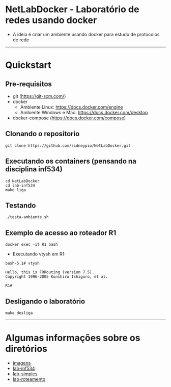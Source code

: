 # NetLabDocker - Laboratório de redes usando docker
* A ideia é criar um ambiente usando docker para estudo de protocolos de rede

--- 

# Quickstart
## Pre-requisitos
* git (https://git-scm.com/)
* docker 
  * Ambiente Linux: https://docs.docker.com/engine
  * Ambiente Windows e Mac: https://docs.docker.com/desktop
* docker-compose (https://docs.docker.com/compose)
## Clonando o repositorio
```
git clone https://github.com/sidneypio/NetLabDocker.git
```

## Executando os containers (pensando na disciplina inf534)
```
cd NetLabDocker
cd lab-inf534
make liga
```

## Testando 
```
./testa-ambiente.sh
```

## Exemplo de acesso ao roteador R1
```
docker exec -it R1 bash
```
* Executando vtysh em R1:
```
bash-5.1# vtysh

Hello, this is FRRouting (version 7.5).
Copyright 1996-2005 Kunihiro Ishiguro, et al.

R1# 
```

## Desligando o laboratório
```
make desliga
```

---

# Algumas informações sobre os diretórios

* [imagens](https://github.com/sidneypio/NetLabDocker/tree/main/imagens#readme)
* [lab-inf534](https://github.com/sidneypio/NetLabDocker/tree/main/lab-inf534#readme)
* [lab-simples](https://github.com/sidneypio/NetLabDocker/tree/main/lab-simples#readme)
* [lab-roteamento](https://github.com/sidneypio/NetLabDocker/tree/main/lab-roteamento#readme)

